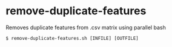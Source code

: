# remove-duplicate-features
Removes duplicate features from .csv matrix using parallel bash

    $ remove-duplicate-features.sh [INFILE] [OUTFILE]
    
    
